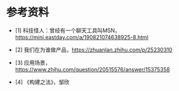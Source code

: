 # 参考资料

- [1] 科技怪人：曾经有一个聊天工具叫MSN，https://mini.eastday.com/a/190821074638925-8.html

- [2] 我们在为谁做产品，https://zhuanlan.zhihu.com/p/25230310

- [3] 应用场景，https://www.zhihu.com/question/20515576/answer/15375358

- [4] 《构建之法》，邹欣
